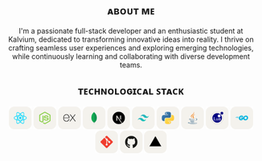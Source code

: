 <div align="center">
  
## ᴀʙᴏᴜᴛ ᴍᴇ
I'm a passionate full-stack developer and an enthusiastic student at Kalvium, dedicated to transforming innovative ideas into reality. I thrive on crafting seamless user experiences and exploring emerging technologies, while continuously learning and collaborating with diverse development teams.

## ᴛᴇᴄʜɴᴏʟᴏɢɪᴄᴀʟ ꜱᴛᴀᴄᴋ
<p>
  <img alt="React" src="https://github.com/reacharman/skill-icons/blob/main/icons/React-Light.svg" width="45" height="45"/>
  <img alt="NodeJS" src="https://github.com/reacharman/skill-icons/blob/main/icons/NodeJS-Light.svg" width="45" height="45"/>
  <img alt="ExpressJS" src="https://github.com/reacharman/skill-icons/blob/main/icons/ExpressJS-Light.svg" width="45" height="45"/>
  <img alt="MongoDB" src="https://github.com/reacharman/skill-icons/blob/main/icons/MongoDB.svg" width="45" height="45"/>
  <img alt="NextJS" src="https://github.com/reacharman/skill-icons/blob/main/icons/NextJS-Light.svg" width="45" height="45"/>
  <img alt="TailwindCSS" src="https://github.com/reacharman/skill-icons/blob/main/icons/TailwindCSS-Light.svg" width="45" height="45"/>
  <img alt="Python" src="https://github.com/reacharman/skill-icons/blob/main/icons/Python-Light.svg" width="45" height="45"/>
  <img alt="Java" src="https://github.com/reacharman/skill-icons/blob/main/icons/Java-Light.svg" width="45" height="45"/>
  <img alt="Lua" src="https://github.com/reacharman/skill-icons/blob/main/icons/Lua-Light.svg" width="45" height="45"/>
  <img alt="GoLang" src="https://github.com/reacharman/skill-icons/blob/main/icons/GoLang.svg" width="45" height="45"/>
  <img alt="Git" src="https://github.com/reacharman/skill-icons/blob/main/icons/Git.svg" width="45" height="45"/>
  <img alt="GitHub" src="https://github.com/reacharman/skill-icons/blob/main/icons/Github-Light.svg" width="45" height="45"/>
  <img alt="Vercel" src="https://github.com/reacharman/skill-icons/blob/main/icons/Vercel-Light.svg" width="45" height="45"/>
</p>

</div>
